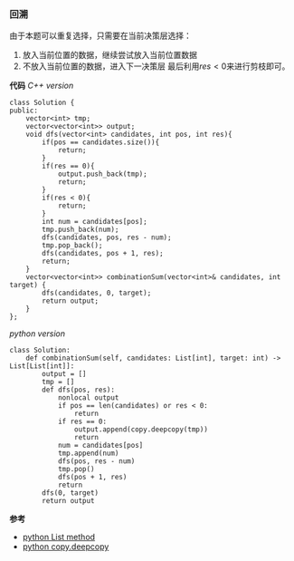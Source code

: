 ### 回溯
由于本题可以重复选择，只需要在当前决策层选择：
1. 放入当前位置的数据，继续尝试放入当前位置数据
2. 不放入当前位置的数据，进入下一决策层
最后利用$res < 0$来进行剪枝即可。

**代码**
*C++ version*
```
class Solution {
public:
    vector<int> tmp;
    vector<vector<int>> output;
    void dfs(vector<int> candidates, int pos, int res){
        if(pos == candidates.size()){
            return;
        }
        if(res == 0){
            output.push_back(tmp);
            return;
        }
        if(res < 0){
            return;
        }
        int num = candidates[pos];
        tmp.push_back(num);
        dfs(candidates, pos, res - num);
        tmp.pop_back();
        dfs(candidates, pos + 1, res);
        return;
    }
    vector<vector<int>> combinationSum(vector<int>& candidates, int target) {
        dfs(candidates, 0, target);
        return output;
    }
};
```

*python version*
```
class Solution:
    def combinationSum(self, candidates: List[int], target: int) -> List[List[int]]:
        output = []
        tmp = []
        def dfs(pos, res):
            nonlocal output
            if pos == len(candidates) or res < 0:
                return
            if res == 0:
                output.append(copy.deepcopy(tmp))
                return
            num = candidates[pos]
            tmp.append(num)
            dfs(pos, res - num)
            tmp.pop()
            dfs(pos + 1, res)
            return
        dfs(0, target)
        return output
```

**参考**
- [python List method](https://www.programiz.com/python-programming/methods/list)
- [python copy.deepcopy](https://www.geeksforgeeks.org/copy-python-deep-copy-shallow-copy/)